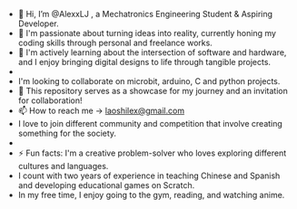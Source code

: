 - 👋 Hi, I’m @AlexxLJ , a Mechatronics Engineering Student & Aspiring Developer.
- 👀 I'm passionate about turning ideas into reality, currently honing my coding skills through personal and freelance works.  
- 🌱 I'm actively learning about the intersection of software and hardware,  and I enjoy bringing digital designs to life through tangible projects.
-
- I'm looking to collaborate on microbit, arduino, C and python projects.
- 💞️ This repository serves as a showcase for my journey and an invitation for collaboration! 
- 📫 How to reach me -> laoshilex@gmail.com
- I love to join different community and competition that involve creating something for the society.
-         
- ⚡ Fun facts: I'm a creative problem-solver who loves exploring different cultures and languages. 
- I count with two years of experience in teaching Chinese and Spanish and developing educational games on Scratch.
- In my free time, I enjoy going to the gym, reading, and watching anime.
  
<!---
AlexxLJ/AlexxLJ is a ✨ special ✨ repository because its `README.md` (this file) appears on your GitHub profile.
You can click the Preview link to take a look at your changes.
--->
